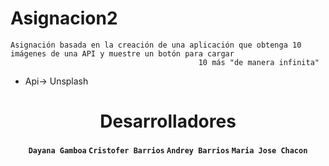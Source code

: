 # Asignacion2
```
Asignación basada en la creación de una aplicación que obtenga 10 imágenes de una API y muestre un botón para cargar 
                                          10 más "de manera infinita"
```
- Api-> Unsplash
<h1 align="center">
    Desarrolladores
</h1>

<h4 align="center">
  <code>Dayana Gamboa</code>
  <code>Cristofer Barrios</code>
  <code>Andrey Barrios</code>
  <code>Maria Jose Chacon</code>
</h4>
